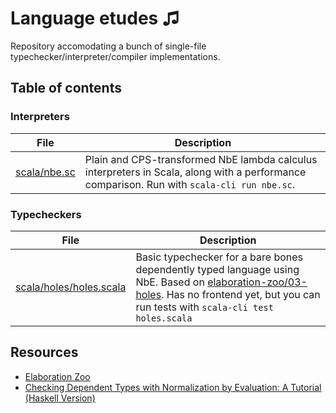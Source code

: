 # Language etudes ♫

Repository accomodating a bunch of single-file typechecker/interpreter/compiler implementations.
## Table of contents

### Interpreters

| File | Description |
|------|-------------|
| [scala/nbe.sc](scala/nbe.sc) | Plain and CPS-transformed NbE lambda calculus interpreters in Scala, along with a performance comparison. Run with `scala-cli run nbe.sc`. |

### Typecheckers

| File | Description |
|------|-------------|
| [scala/holes/holes.scala](scala/holes/holes.scala) | Basic typechecker for a bare bones dependently typed language using NbE. Based on [elaboration-zoo/03-holes](https://github.com/AndrasKovacs/elaboration-zoo/tree/master/03-holes). Has no frontend yet, but you can run tests with `scala-cli test holes.scala` |

## Resources

- [Elaboration Zoo](https://github.com/AndrasKovacs/elaboration-zoo)
- [Checking Dependent Types with Normalization by Evaluation: A Tutorial (Haskell Version)](https://davidchristiansen.dk/tutorials/implementing-types-hs.pdf)
